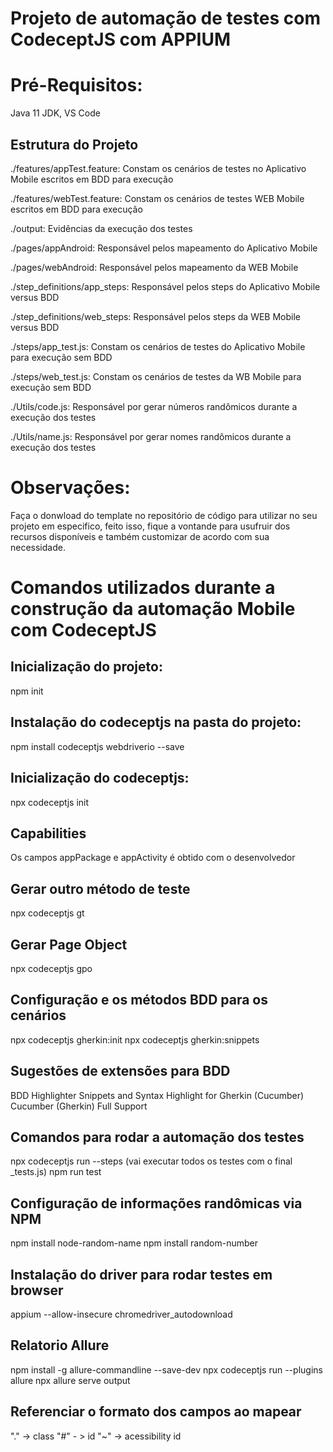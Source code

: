 # Projeto de automação de testes com CodeceptJS com APPIUM

# Pré-Requisitos:
Java 11 JDK,
VS Code

## Estrutura do Projeto
./features/appTest.feature:
Constam os cenários de testes no Aplicativo Mobile escritos em BDD para execução

./features/webTest.feature:
Constam os cenários de testes WEB Mobile escritos em BDD para execução

./output:
Evidências da execução dos testes

./pages/appAndroid:
Responsável pelos mapeamento do Aplicativo Mobile

./pages/webAndroid:
Responsável pelos mapeamento da WEB Mobile

./step_definitions/app_steps:
Responsável pelos steps do Aplicativo Mobile versus BDD

./step_definitions/web_steps:
Responsável pelos steps da WEB Mobile versus BDD

./steps/app_test.js:
Constam os cenários de testes do Aplicativo Mobile para execução sem BDD

./steps/web_test.js:
Constam os cenários de testes da WB Mobile para execução sem BDD

./Utils/code.js:
Responsável por gerar números randômicos durante a execução dos testes

./Utils/name.js:
Responsável por gerar nomes randômicos durante a execução dos testes

# Observações:
Faça o donwload do template no repositório de código para utilizar no seu projeto em especifico, feito isso, fique a vontande para usufruir dos recursos disponíveis e também customizar de acordo com sua necessidade.


# Comandos utilizados durante a construção da automação Mobile com CodeceptJS

## Inicialização do projeto:
npm init

## Instalação do codeceptjs na pasta do projeto:
npm install codeceptjs webdriverio --save

## Inicialização do codeceptjs:
npx codeceptjs init

## Capabilities
Os campos appPackage e appActivity é obtido com o desenvolvedor

## Gerar outro método de teste
npx codeceptjs gt

## Gerar Page Object
npx codeceptjs gpo

## Configuração e os métodos BDD para os cenários
npx codeceptjs gherkin:init
npx codeceptjs gherkin:snippets

## Sugestões de extensões para BDD
BDD Highlighter
Snippets and Syntax Highlight for Gherkin (Cucumber)
Cucumber (Gherkin) Full Support

## Comandos para rodar a automação dos testes
npx codeceptjs run --steps (vai executar todos os testes com o final _tests.js)
npm run test

## Configuração de informações randômicas via NPM
npm install node-random-name
npm install random-number

## Instalação do driver para rodar testes em browser
appium --allow-insecure chromedriver_autodownload

## Relatorio Allure
npm install -g allure-commandline --save-dev
npx codeceptjs run --plugins allure
npx allure serve output

## Referenciar o formato dos campos ao mapear
"." -> class
"#" - > id
"~" -> acessibility id